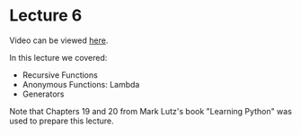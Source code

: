 # Lecture 6
Video can be viewed [here](https://youtu.be/mlER9YPkWMw).

In this lecture we covered:
- Recursive Functions
- Anonymous Functions: Lambda
- Generators

Note that Chapters 19 and 20 from Mark Lutz's book "Learning Python" was used to prepare this lecture.
